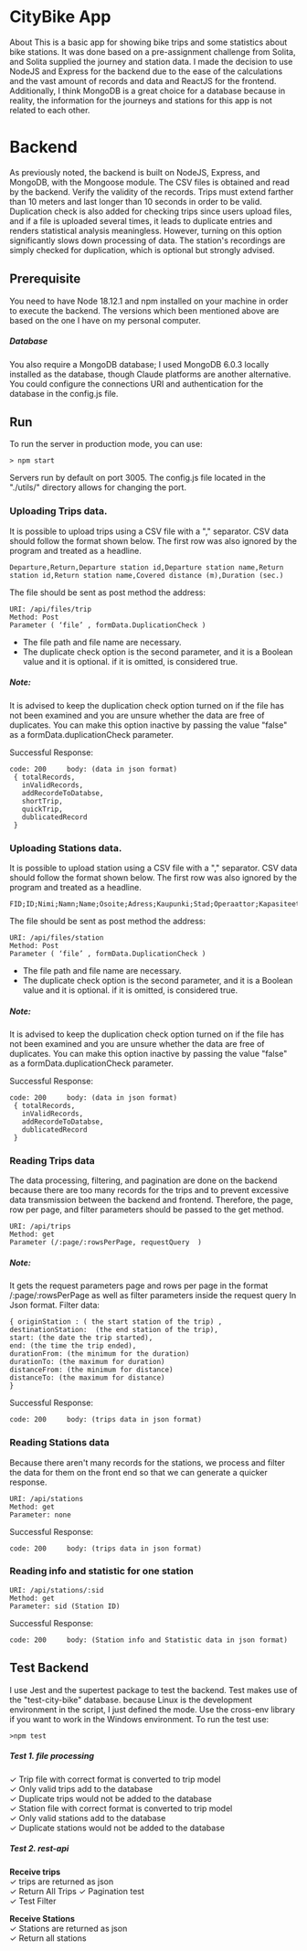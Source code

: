# CityBike App
About
This is a basic app for showing bike trips and some statistics about bike stations. It was done based on a pre-assignment challenge from Solita, and Solita supplied the journey and station data.
I made the decision to use NodeJS and Express for the backend due to the ease of the calculations and the vast amount of records and data and ReactJS for the frontend. Additionally, I think MongoDB is a great choice for a database because in reality, the information for the journeys and stations for this app is not related to each other.

# Backend
As previously noted, the backend is built on NodeJS, Express, and MongoDB, with the Mongoose module.
The CSV files is obtained and read by the backend. Verify the validity of the records. Trips must extend farther than 10 meters and last longer than 10 seconds in order to be valid. Duplication check is also added for checking trips since users upload files, and if a file is uploaded several times, it leads to duplicate entries and renders statistical analysis meaningless. However, turning on this option significantly slows down processing of data.
The station's recordings are simply checked for duplication, which is optional but strongly advised.

## Prerequisite 
You need to have Node 18.12.1 and npm installed on your machine in order to execute the backend.
The versions which been mentioned above are based on the one I have on my personal computer.
##### Database	
You also require a MongoDB database; I used MongoDB 6.0.3 locally installed as the database, though Claude platforms are another alternative.  You could configure the connections URI and authentication for the database in the config.js file.

## Run
To run the server in production mode, you can use:
```
> npm start 
```
Servers run by default on port 3005. The config.js file located in the "./utils/" directory allows for changing the port.

### Uploading Trips data.
It is possible to upload trips using a CSV file with a "," separator.
CSV data should follow the format shown below. The first row was also ignored by the program and treated as a headline.
```
Departure,Return,Departure station id,Departure station name,Return station id,Return station name,Covered distance (m),Duration (sec.)
```

The file should be sent as post method the address:
```
URI: /api/files/trip
Method: Post
Parameter ( ‘file’ , formData.DuplicationCheck ) 
```
* The file path and file name are necessary.
* The duplicate check option is the second parameter, and it is a Boolean value and it is optional. if it is omitted, is considered true.
##### Note: 
It is advised to keep the duplication check option turned on if the file has not been examined and you are unsure whether the data are free of duplicates. You can make this option inactive by passing the value "false" as a formData.duplicationCheck parameter.

Successful Response:  
```
code: 200     body: (data in json format)
 { totalRecords,
   inValidRecords,
   addRecordeToDatabse,
   shortTrip,
   quickTrip,
   dublicatedRecord
 }
```

### Uploading Stations data.
It is possible to upload station using a CSV file with a "," separator.
CSV data should follow the format shown below. The first row was also ignored by the program and treated as a headline.
```
FID;ID;Nimi;Namn;Name;Osoite;Adress;Kaupunki;Stad;Operaattor;Kapasiteet;x;y
````
The file should be sent as post method the address:
````
URI: /api/files/station
Method: Post
Parameter ( ‘file’ , formData.DuplicationCheck ) 
````
* The file path and file name are necessary.
* The duplicate check option is the second parameter, and it is a Boolean value and it is optional. if it is omitted, is considered true.
##### Note:
It is advised to keep the duplication check option turned on if the file has not been examined and you are unsure whether the data are free of duplicates. You can make this option inactive by passing the value "false" as a formData.duplicationCheck parameter.

Successful Response:  
```
code: 200     body: (data in json format)
 { totalRecords,
   inValidRecords,
   addRecordeToDatabse,
   dublicatedRecord
 }
```

### Reading Trips data
The data processing, filtering, and pagination are done on the backend because there are too many records for the trips and to prevent excessive data transmission between the backend and frontend. Therefore, the page, row per page, and filter parameters should be passed to the get method.

```
URI: /api/trips
Method: get
Parameter (/:page/:rowsPerPage, requestQuery  ) 
```
##### Note:
It gets the request parameters page and rows per page in the format /:page/:rowsPerPage as well as filter parameters inside the request query In Json format. 
Filter data:
```
{ originStation : ( the start station of the trip) ,
destinationStation:  (the end station of the trip),
start: (the date the trip started),
end: (the time the trip ended),
durationFrom: (the minimum for the duration)
durationTo: (the maximum for duration)
distanceFrom: (the minimum for distance)
distanceTo: (the maximum for distance)
}
```
Successful Response:  
```
code: 200     body: (trips data in json format)
```
### Reading Stations data
Because there aren't many records for the stations, we process and filter the data for them on the front end so that we can generate a quicker response.
```
URI: /api/stations
Method: get
Parameter: none
```
Successful Response:  
```
code: 200     body: (trips data in json format)
```
### Reading info and statistic for one station
```
URI: /api/stations/:sid
Method: get
Parameter: sid (Station ID)
```
Successful Response:  
```
code: 200     body: (Station info and Statistic data in json format)
```
## Test Backend
I use Jest and the supertest package to test the backend. Test makes use of the "test-city-bike" database.
because Linux is the development environment in the script, I just defined the mode. Use the  cross-env library if you want to work in the Windows environment.
To run the test use: 
```
>npm test
```
##### Test 1. file processing 
✓ Trip file with correct format is converted to trip model     
✓ Only valid trips add to the database     
✓ Duplicate trips would not be added to the database    
✓ Station file with correct format is converted to trip model    
✓ Only valid stations add to the database    
✓ Duplicate stations would not be added to the database  
##### Test 2. rest-api
  **Receive trips**     
	✓ trips are returned as json      
	✓ Return All Trips 
    ✓ Pagination test     
		✓ Test Filter  					
    
**Receive Stations**  
✓ Stations are returned as json    
✓ Return all stations 
